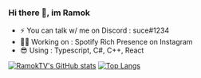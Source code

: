 ### Hi there 👋, im Ramok

- ⚡ You can talk w/ me on Discord : suce#1234
- 🧑‍💻 Working on : Spotify Rich Presence on Instagram
- 😎 Using : Typescript, C#, C++, React

[![RamokTV's GitHub stats](https://github-readme-stats.vercel.app/api?username=ramokprout&show_icons=true&count_private=true&theme=radical)](https://github.com/anuraghazra/github-readme-stats)
[![Top Langs](https://github-readme-stats.vercel.app/api/top-langs/?username=ramokprout&layout=compact&theme=radical)](https://github.com/anuraghazra/github-readme-stats)
